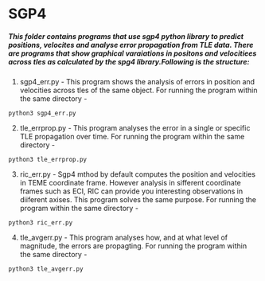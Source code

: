 # SGP4

##### This folder contains programs that use sgp4 python library to predict positions, velocites and analyse error propagation from TLE data. There are programs that show graphical varaiations in positons and velocitiees across tles as calculated by the spg4 library.Following is the structure:


1. sgp4_err.py  - This program shows the analysis of errors in position and velocities across tles of the same object. For running the program within the same directory - 
```
python3 sgp4_err.py 
```
2. tle_errprop.py - This program analyses the error in a single or specific TLE propagation over time. For running the program within the same directory - 
```
python3 tle_errprop.py 
```
3. ric_err.py  - Sgp4 mthod by default computes the position and velocities in TEME coordinate frame. However analysis in sifferent coordinate frames such as ECI, RIC can provide you interesting observations in diiferent axises. This program solves the same purpose. For running the program within the same directory - 
```
python3 ric_err.py 
```
4. tle_avgerr.py - This program analyses how, and at what level of magnitude, the errors are propagting. For running the program within the same directory - 
```
python3 tle_avgerr.py 
```
